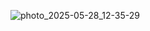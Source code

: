 
![photo_2025-05-28_12-35-29](https://github.com/user-attachments/assets/dfc749e6-5293-4abd-96bf-2808a65406f6)
